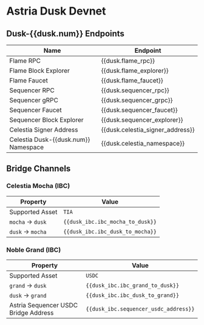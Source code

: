 <!-- markdownlint-disable MD041 MD033 -->

<script setup>
import { siteConfig } from '../config.js'

const dusk = siteConfig.dusk
const dusk_ibc = siteConfig.flame.dusk.bridging
</script>

# Astria Dusk Devnet

## Dusk-{{dusk.num}} Endpoints

| Name | Endpoint |
|---|---|
| Flame RPC                            | <a :href="dusk.flame_rpc"               target="_blank" rel="noopener noreferrer">{{dusk.flame_rpc}}</a>               |
| Flame Block Explorer                 | <a :href="dusk.flame_explorer"          target="_blank" rel="noopener noreferrer">{{dusk.flame_explorer}}</a>          |
| Flame Faucet                         | <a :href="dusk.flame_faucet"            target="_blank" rel="noopener noreferrer">{{dusk.flame_faucet}}</a>            |
| Sequencer RPC                        | <a :href="dusk.sequencer_rpc"           target="_blank" rel="noopener noreferrer">{{dusk.sequencer_rpc}}</a>           |
| Sequencer gRPC                       | <a :href="dusk.sequencer_grpc"          target="_blank" rel="noopener noreferrer">{{dusk.sequencer_grpc}}</a>          |
| Sequencer Faucet                     | <a :href="dusk.sequencer_faucet"        target="_blank" rel="noopener noreferrer">{{dusk.sequencer_faucet}}</a>        |
| Sequencer Block Explorer             | <a :href="dusk.sequencer_explorer"      target="_blank" rel="noopener noreferrer">{{dusk.sequencer_explorer}}</a>      |
| Celestia Signer Address              | <a :href="dusk.celenium_signer_link"    target="_blank" rel="noopener noreferrer">{{dusk.celestia_signer_address}}</a> |
| Celestia Dusk-{{dusk.num}} Namespace | <a :href="dusk.celenium_namespace_link" target="_blank" rel="noopener noreferrer">{{dusk.celestia_namespace}}</a>      |

## Bridge Channels

### Celestia Mocha (IBC)

| Property | Value |
|-----|-----|
| Supported Asset | `TIA` |
| `mocha` -> `dusk` | `{{dusk_ibc.ibc_mocha_to_dusk}}` |
| `dusk` -> `mocha` | `{{dusk_ibc.ibc_dusk_to_mocha}}` |

### Noble Grand (IBC)

| Property | Value |
|-----|-----|
| Supported Asset | `USDC` |
| `grand` -> `dusk` | `{{dusk_ibc.ibc_grand_to_dusk}}` |
| `dusk` -> `grand` | `{{dusk_ibc.ibc_dusk_to_grand}}` |
| Astria Sequencer USDC Bridge Address | `{{dusk_ibc.sequencer_usdc_address}}` |
